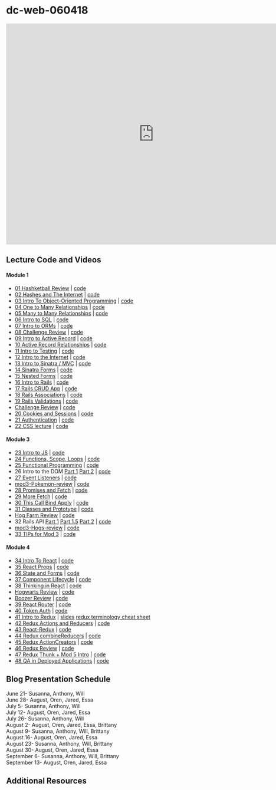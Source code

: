 # dc-web-060418

<iframe src="https://calendar.google.com/calendar/embed?src=flatironschool.com_10dkckhpnpcenkhvlo07c64amc%40group.calendar.google.com&ctz=America%2FNew_York" style="border: 0" width="800" height="600" frameborder="0" scrolling="no"></iframe>

## Lecture Code and Videos

#### Module 1

* [01 Hashketball Review](https://youtu.be/bTPHWP71jWw) | [code](https://github.com/learn-co-students/dc-web-060418/tree/master/01-hashketball-review)
* [02 Hashes and The Internet](https://youtu.be/d-flj4NOoT0) | [code](https://github.com/learn-co-students/dc-web-060418/tree/master/02-apis-and-the-internet)
* [03 Intro To Object-Oriented Programming](https://youtu.be/EyI4UiTFfSU) | [code](https://github.com/learn-co-students/dc-web-060418/tree/master/03-object-oriented-programming)
* [04 One to Many Relationships](https://youtu.be/b6DNzlK9zrI) | [code](https://github.com/learn-co-students/dc-web-060418/tree/master/04-one-to-many)
* [05 Many to Many Relationships](https://youtu.be/EhuRPZRdCrY) | [code](https://github.com/learn-co-students/dc-web-060418/tree/master/05-many-to-many)
* [06 Intro to SQL](https://youtu.be/wWeS10y_bAQ) | [code](https://github.com/learn-co-students/dc-web-060418/tree/master/06-intro-to-sql)
* [07 Intro to ORMs](https://youtu.be/hxu56pixNvI) | [code](https://github.com/learn-co-students/dc-web-060418/tree/master/07-intro-to-orms)
* [08 Challenge Review]() | [code](https://github.com/learn-co-students/mod1-code-review-boating-school-dc-web-060418/tree/master)
* [09 Intro to Active Record](https://youtu.be/UtmY8tHHeUE) | [code](https://github.com/learn-co-students/dc-web-060418/tree/master/09-intro-to-active-record)
* [10 Active Record Relationships](https://youtu.be/579qarYG6xo) | [code](https://github.com/learn-co-students/dc-web-060418/tree/master/10-active-record-associations)
* [11 Intro to Testing](https://youtu.be/hwyYp5bttNU) | [code](https://github.com/learn-co-students/dc-web-060418/tree/master/11-intro-to-testing)
* [12 Intro to the Internet](https://youtu.be/FgHdFFu9G48) | [code](https://github.com/learn-co-students/dc-web-060418/tree/master/12-intro-to-the-internet)
* [13 Intro to Sinatra / MVC](https://youtu.be/IoxfscqLak4) | [code](https://github.com/learn-co-students/dc-web-060418/tree/master/13-intro-to-sinatra)
* [14 Sinatra Forms](https://youtu.be/FMcZTndKM5g) | [code](https://github.com/learn-co-students/dc-web-060418/tree/master/14-sinatra-forms)
* [15 Nested Forms](https://youtu.be/gzlawNql7qQ) | [code](https://github.com/learn-co-students/dc-web-060418/tree/master/15-nested-forms)
* [16 Intro to Rails](https://youtu.be/O5tgJkJO4MQ) | [code](https://github.com/learn-co-students/dc-web-060418/tree/master/16-intro-to-rails)
* [17 Rails CRUD App](https://youtu.be/1u0x5Tn__Mc) | [code](https://github.com/learn-co-students/dc-web-060418/tree/master/17-rails-crud)
* [18 Rails Associations](https://youtu.be/IHpys8lw9bY) | [code](https://github.com/learn-co-students/dc-web-060418/tree/master/18-rails-associations)
* [19 Rails Validations](https://youtu.be/Ud0xAgXRWV0) | [code](https://github.com/learn-co-students/dc-web-060418/tree/master/19-rails-validations)
* [Challenge Review]() | [code](https://github.com/learn-co-students/dc-web-060418/tree/master/mod2-code-review-pao)
* [20 Cookies and Sessions](https://youtu.be/e7y3_cGJbJE) | [code](https://github.com/learn-co-students/dc-web-060418/tree/master/20-sessions-and-cookies)
* [21 Authentication](https://youtu.be/N2Kax-FNt0Y) | [code](https://github.com/learn-co-students/dc-web-060418/tree/master/21-auth)
* [22 CSS lecture](https://youtu.be/KYsgElyRHyw) | [code](https://github.com/learn-co-students/dc-web-060418/tree/master/mod2-css-lecture)

#### Module 3
* [23 Intro to JS](https://youtu.be/_5RESqbLTkk) | [code](https://github.com/learn-co-students/dc-web-060418/tree/master/23-intro-to-js)
* [24 Functions, Scope, Loops](https://youtu.be/IWaQ_teU83M) | [code](https://github.com/learn-co-students/dc-web-060418/tree/master/24-function-scope-loops)
* [25 Functional Programming](https://youtu.be/rtyLigEZthU) | [code](https://github.com/learn-co-students/dc-web-060418/tree/master/25-functional-programming)
* 26 Intro to the DOM [Part 1](https://youtu.be/71EcsCBjGew) [Part 2](https://youtu.be/1YlTKtVFjgU) | [code](https://github.com/learn-co-students/dc-web-060418/tree/master/26-intro-to-dom)
* [27 Event Listeners](https://youtu.be/rA8Namxteyo) | [code](https://github.com/learn-co-students/dc-web-060418/tree/master/27-event-listeners)
* [mod3-Pokemon-review](https://youtu.be/Wk0PCgaPk2c) | [code](https://github.com/learn-co-students/dc-web-060418/tree/master/mod3-pokemon-lab-review)
* [28 Promises and Fetch](https://youtu.be/aVNzq8u0F0E) | [code](https://github.com/learn-co-students/dc-web-060418/tree/master/28-promises-fetch)
* [29 More Fetch](https://youtu.be/CKcSkanVYZQ) | [code](https://github.com/learn-co-students/dc-web-060418/tree/master/29-more-fetch)
* [30 This Call Bind Apply](https://youtu.be/sR9P91j8Jw8) | [code](https://github.com/learn-co-students/dc-web-060418/tree/master/30-this-bind-call-apply)
* [31 Classes and Prototype](https://youtu.be/Ud4sQ83svDI) | [code](https://github.com/learn-co-students/dc-web-060418/tree/master/31-classes-prototype)
* [Hog Farm Review](https://youtu.be/FqHdBLsJYcI) | [code](https://github.com/learn-co-students/dc-web-060418/tree/master/mod3-hog-farm-review)
* 32 Rails API [Part 1](https://www.youtube.com/watch?v=OFpHaQ2XILA&index=31&t=0s&list=PLc6AmvC5Zybwcec52Qipv95cpQiWZ74Sg) [Part 1.5](https://www.youtube.com/watch?v=GQ37aq7CueQ&t=0s&list=PLc6AmvC5Zybwcec52Qipv95cpQiWZ74Sg&index=32) [Part 2](https://youtu.be/XsO2izRjl60) | [code](https://github.com/learn-co-students/dc-web-060418/tree/master/32-Rails-API)
* [mod3-Hogs-review](https://www.youtube.com/watch?v=FqHdBLsJYcI&t) | [code](https://github.com/learn-co-students/dc-web-060418/tree/master/mod3-hog-farm-review)
* [33 TIPs for Mod 3](https://www.youtube.com/watch?v=ewWBFxwLXnU) | [code](https://github.com/learn-co-students/dc-web-060418/tree/master/33-mod3-tips)

#### Module 4
* [34 Intro To React](https://youtu.be/qqYDcNBcBKs) | [code](https://github.com/learn-co-students/dc-web-060418/tree/master/34-intro-to-react)
* [35 React Props](https://youtu.be/S6v2y044giM) | [code](https://github.com/learn-co-students/dc-web-060418/tree/master/35-react-props.)
* [36 State and Forms](https://youtu.be/Tr1Kgtz0DIQ) | [code](https://github.com/learn-co-students/dc-web-060418/tree/master/36-react-state-and-forms)
* [37 Component Lifecycle](https://www.youtube.com/watch?v=SnxMRhCQUr8&t=0s&list=PLc6AmvC5Zybwcec52Qipv95cpQiWZ74Sg&index=39) | [code](https://github.com/learn-co-students/dc-web-060418/tree/master/37-component-lifecycle)
* [38 Thinking in React](https://youtu.be/w-JB0D5ylBY) | [code](https://github.com/learn-co-students/dc-web-060418/tree/master/38-thinking-in-react)
* [Hogwarts Review](https://www.youtube.com/watch?v=0XKr7PvhpqA) | [code](https://github.com/learn-co-students/dc-web-060418/tree/master/mod4-hogwarts-review)
* [Boozer Review](https://youtu.be/iP_VfdB0wrI) | [code](https://github.com/learn-co-students/dc-web-060418/tree/master/mod4-boozer-react-review)
* [39 React Router](https://youtu.be/MSP7qTfh1qI) | [code](https://github.com/learn-co-students/dc-web-060418/tree/master/39-react-router)
* [40 Token Auth](https://youtu.be/gXLhuqOB1yo) | [code](https://github.com/learn-co-students/dc-web-060418/tree/master/40-token-auth)
* [41 Intro to Redux](https://youtu.be/KMWlLnAiCQ8) | [slides](https://docs.google.com/presentation/d/1IIzo1y-nHkQEGtEhDiq7NevbTipq0jGj9XjOs4hLE9Q/edit#slide=id.p) [redux terminology cheat sheet](https://gist.github.com/alexgriff/0e247dee73e9125177d9c04cec159cc6#provider)
* [42 Redux Actions and Reducers](https://youtu.be/F3IO4MBRXjY) | [code](https://github.com/learn-co-students/dc-web-060418/tree/master/42-intro-to-redux)
* [43 React-Redux](https://youtu.be/DatjuCvdNMU) | [code](https://github.com/learn-co-students/dc-web-060418/tree/master/43-react-and-redux)
* [44 Redux combineReducers](https://youtu.be/OwVdtKlg9m4) | [code](https://github.com/learn-co-students/dc-web-060418/tree/master/44-redux-combine-reducers)
* [45 Redux ActionCreators](https://youtu.be/7PgVzQ7-2xg) | [code](https://github.com/learn-co-students/dc-web-060418/tree/master/45-advanced-redux-and-thunk)
* [46 Redux Review](https://youtu.be/VlQ6CClYYZA) | [code](https://github.com/learn-co-students/dc-web-060418/tree/master/46-redux-thunk)
* [47 Redux Thunk + Mod 5 Intro](https://youtu.be/sY6YhNWQ1aI) | [code](https://github.com/learn-co-students/dc-web-060418/tree/master/47-intro-to-mod-5)
* [48 QA in Deployed Applications](https://youtu.be/Ru-N3zCKeS0) | [code](https://github.com/learn-co-students/dc-web-060418/tree/master/48-deployment-and-qa)


## Blog Presentation Schedule

June 21- Susanna, Anthony, Will <br>
June 28- August, Oren, Jared, Essa <br>
July 5- Susanna, Anthony, Will <br>
July 12- August, Oren, Jared, Essa <br>
July 26- Susanna, Anthony, Will <br>
August 2- August, Oren, Jared, Essa, Brittany <br>
August 9- Susanna, Anthony, Will, Brittany <br>
August 16- August, Oren, Jared, Essa <br>
August 23- Susanna, Anthony, Will, Brittany <br>
August 30- August, Oren, Jared, Essa <br>
September 6- Susanna, Anthony, Will, Brittany <br>
September 13- August, Oren, Jared, Essa <br>

## Additional Resources
